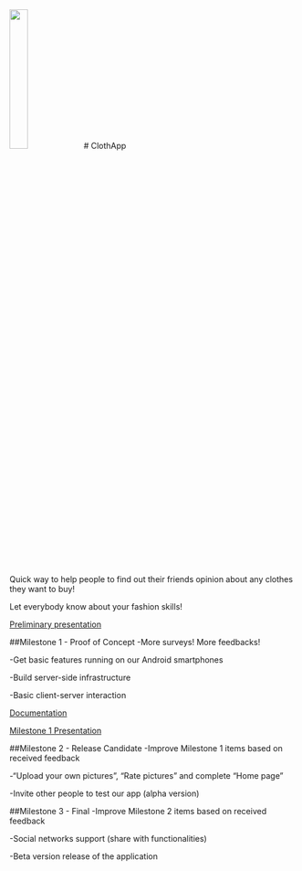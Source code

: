 <img src="https://github.com/ClothAppProject/ClothAppAndroid/blob/master/app/src/main/res/mipmap-hdpi/logo.png" height="25%" width="25%">
# ClothApp

Quick way to help people to find out their friends opinion about any clothes they want to buy!

Let everybody know about your fashion skills!

<a href="https://docs.google.com/presentation/d/1QBCxm5lctJuiceI9O5ATjL4jBBoCHMhk5YnG22vaoBg/edit?usp=sharing">Preliminary presentation</a>

##Milestone 1 - Proof of Concept
-More surveys! More feedbacks!

-Get basic features running on our Android smartphones

-Build server-side infrastructure

-Basic client-server interaction

<a href="https://docs.google.com/document/d/1xguBJDqAv-cE_bg4CyerdYcvj0UBzced0T2Gtj93XfY/edit?usp=sharing">Documentation</a>

<a href="https://docs.google.com/presentation/d/1E-Qs7uOaI9LWKQU4rwZBQnf1kYY-OAy7An0fMl75DX4/edit?usp=sharing">Milestone 1 Presentation</a>



##Milestone 2 - Release Candidate
-Improve Milestone 1 items based on received feedback

-“Upload your own pictures”, “Rate pictures” and complete “Home page”

-Invite other people to test our app (alpha version)



##Milestone 3 - Final
-Improve Milestone 2 items based on received feedback

-Social networks support (share with functionalities)

-Beta version release of the application
